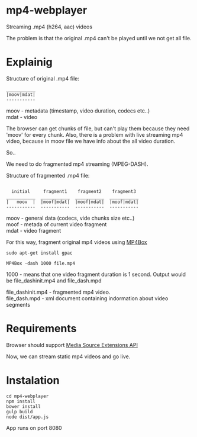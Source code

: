# mp4-webplayer
Streaming .mp4 (h264, aac) videos 

The problem is that the original .mp4 can't be played until we not get all file. 

# Explainig

Structure of original .mp4 file: 
```
___________
|moov|mdat|
-----------
```

moov - metadata (timestamp, video duration, codecs etc..)  
mdat - video  

The browser can get chunks of file, but can't play them because they need 'moov' for every chunk. Also, there is a problem with live streaming mp4 video, because in moov file we have info about the all video duration. 

So.. 

We need to do fragmented mp4 streaming (MPEG-DASH). 

Structure of fragmented .mp4 file: 
```

  initial     fragment1    fragment2    fragment3 
___________  ___________  ___________  ___________
|   moov  |  |moof|mdat|  |moof|mdat|  |moof|mdat|
-----------  -----------  -----------  -----------
```

moov - general data (codecs, vide chunks size etc..)   
moof - metada of current video fragment  
mdat - video fragment  

For this way, fragment original mp4 videos using [MP4Box](https://gpac.wp.imt.fr/2012/02/01/dash-support/) 

```
sudo apt-get install gpac

MP4Box -dash 1000 file.mp4
```

1000 - means that one video fragment duration is 1 second. 
Output would be file_dashinit.mp4 and file_dash.mpd 

file_dashinit.mp4 - fragmented mp4 video.  
file_dash.mpd - xml document containing indormation about video segments  

# Requirements
Browser should support [Media Source Extensions API](https://www.w3.org/TR/media-source/) 

Now, we can stream static mp4 videos and go live. 


# Instalation

```
cd mp4-webplayer
npm install
bower install
gulp build 
node dist/app.js
```

App runs on port 8080 

